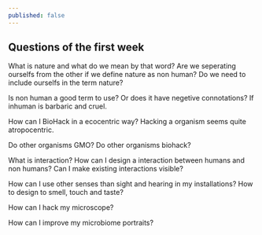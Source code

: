 ```yaml
---
published: false
---
```

## Questions of the first week

What is nature and what do we mean by that word?
Are we seperating ourselfs from the other if we define nature as non human? 
Do we need to include ourselfs in the term nature?

Is non human a good term to use? Or does it have negetive connotations? If inhuman is barbaric and cruel.

How can I BioHack in a ecocentric way? Hacking a organism seems quite atropocentric.

Do other organisms GMO? 
Do other organisms biohack?

What is interaction?
How can I design a interaction between humans and non humans?
Can I make existing interactions visible?

How can I use other senses than sight and hearing in my installations? How to design to smell, touch and taste?

How can I hack my microscope?

How can I improve my microbiome portraits?


